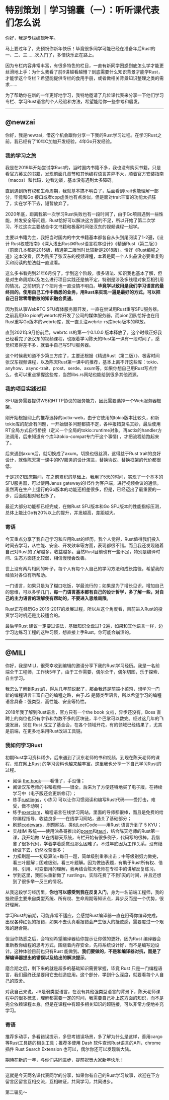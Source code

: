 # 特别策划｜学习锦囊（一）：听听课代表们怎么说
你好，我是专栏编辑叶芊。

马上要过年了，先预祝你新年快乐！毕竟很多同学可能已经在准备年后Rust的一、二、三……次入门了，多倍快乐正在路上。

因为专栏内容非常丰富，有很多特色的栏目，一直有新同学困惑到底怎么学才能更丝滑地上手：为什么我看了前6讲越看越懵？到底需要什么知识背景才能学Rust，才能学这个专栏？希望能提供专栏的食用手册，或者做相关背景知识整理之类的需求……

为了帮助你在新的一年更好地学习，我特地邀请了几位课代表来分享一下他们学习专栏、学习Rust语言的个人经验和方法，希望能给你一些参考和启发。

* * *

## \@newzai

你好，我是newzai，借这个机会跟你分享一下我的Rust学习过程。在学习Rust之前，我已经有了10年C加加开发经验，4年Go开发经验。

### 我的学习之旅

我是在2019年开始尝试学Rust的，当时国内书籍不多，我也没有购买书籍，只是看[官方英文的书籍](https://doc.rust-lang.org/book)，发现前面几章节和其他编程语言差异不大，顺着官方安装指南（macos）和代码，边看边敲，基本没有遇到太多障碍。

直到遇到所有权和生命周期，我就基本搞不明白了，后面看到trait也能理解一部分，毕竟和Go 接口或者cpp虚类也有点类似，但是面对trait丰富的功能太抓狂了，实在学不下去，短暂放弃了。

<!-- [[[read_end]]] -->

2020年底，距离我第一次学习Rust失败也有一段时间了，由于Go项目遇到一些性能，并发安全等问题，Rust恰好可以解决这方面的不足，所以开始了第二次学习，不过这次主要结合中文书籍和极客时间张汉东的视频课程一起学。

主要以书籍为主，我把当时国内的中文书籍基本都各自从头到尾阅读了1-2遍，《设计 Rust权威指南》《深入浅出Rust》《Rust语言程序设计》《精通Rust（第二版）》（前面几本都是2015版，精通第二版当时比较新是2018版）。恰好《Rust编程之道》这本没看，因为购买了张汉东的视频课程，本着是同一个人出品没必要重复购买和阅读的想法就一直没看。

这么多书看完到21年6月份了。学到这个阶段，很多语法、知识我也基本了解，但是对生命周期以及怎么进行项目实践还是搞不定，特别是涉及多线程对象互相引用的情况，之前研究了个把月也一直没搞不明白。**毕竟学以致用是我们学习语言的最终目的。使用自己工作中熟悉的业务，用Rust来实现一遍是最好的方式，可以把自己日常零零散散的知识融会贯通**。

因为我从事WebRTC SFU媒体服务器开发，一直在尝试用Rust重写SFU服务器。之前我用Go pion的webrtc库开发了公司的媒体服务器，而pion团队恰好也在用Rust重写Go版本的webrtc库，就一直关注webrtc-rs库beta版本的释放。

直到2021年9月份前后，webrtc rs的第一个0.1.0.0 版本释放了。这个时候正好我已经看完了张汉东的视频课程，也跟着学习陈天的Rust第一课有一段时间了，感觉积累得差不多，就着手自己写SFU服务器。

这个时候我知道不少第三方库了，主要还根据《精通Rust（第二版）》、极客时间张汉东视频课程，以及陈天Rust第一课中的推荐，基本上离不开这些库：tokio、anyhow、async-trait、prost、serde、axum等，如果你想自己用Rust写点什么，也可以重点掌握这些库，当然libs.rs网站也能给到很多其他资源。

### 我的项目实践过程

SFU服务需要提供WS和HTTP协议的服务能力，因此需要选择一个Web服务器框架。

刚开始根据网上的推荐选择的actix-web，由于它使用的tokio版本比较久，和新tokio库的配合有问题，一开始很多问题都搞不定，各种报错莫名其妙，最后使用RT全局方式自行桥接（定义一个全局的tokio::runtime对象，再actix的handler方法调用，后来知道有个库叫tokio-compat专门干这个事情\) ，才把流程给跑起来了。

后来遇到axum后，就切换成了axum。切换也很丝滑，这得益于Rust trait的良好设计，就像陈天第一课中的KV服务的设计演进，替换协议、替换框架的代价都很低。

于是2021国庆期间，在之前累积的基础上，我用了5天的时间，实现了一个基本的SFU服务器，可以使用Janus gateway的H5作为客户端，进行视频会议的通信。虽然离在生产上运行的Go版本的功能还相差很多，但是，已经迈出了最重要的一步，后面就相对轻松多了。

最近大部分功能都已经完成，在做Rust SFU版本和Go SFU版本的性能指标压测，总体上能比Go有20\%以上的提升，并发越高，差距越大。

### 寄语

今天重点分享了我自己学习和应用Rust的经历，我个人觉得，Rust值得我们投入时间去学习，从性能、安全、开发效率等方面，表现都很不错。而且我还发现随着自己对Rust的了解越多，收益越多。当然Rust目前也有一些不足，特别是编译时间、生态方面还比较弱，相信慢慢会改善。

世上没有两片相同的叶子，每个人有每个人自己的学习方法和成长路径，希望我的经验对各位有所帮助。

一门语言，如果只是为了糊口吃饭，学最流行的；如果是为了增长见识，增加自己的思维，可以多学几门，**每一门语言基本都有自己的设计哲学，多了解一些，对自己的主力语言的理解使有帮助的，不要进入思维局限**。

Rust正在经历Go 2016-2017的发展过程，所以从这个角度看，目前进入Rust的投资学习时机还是比较适合的。

最后学Rust 建议一定要过语法，基础知识全盘过1-2遍，如果和其他语言一样，边学习边练习工程的这种习惯，想直接上手Rust，你可能会崩溃的。

* * *

## \@MILI

你好，我是MILI，很荣幸收到编辑的邀请分享下我的Rust学习经历。我是一名前端全干工程师，工作快5年了，由于工作需要，偶尔全干，偶尔切图，乐于探索、自主学习。

我怎么了解到Rust的，得从几年前说起了，那会我还是前端小菜鸡，想学习一门新的编程语言丰富自己的编程之路，由于JS 是弱类型语言，所以希望学习的编程语言具备：强类型、高性能、安全等特性。

2018年我了解到Rust语言，官方只有一个the book 文档，异步还没有，Boss 直聘上的岗位也只有字节和为数不多的区块链，半个巴掌可以数完。经过这几年的飞速发展，现在 Rust 成立了基金会，在各个领域开花，有的领域已经结果了，尤其是前端，在更多地采用Rust改进工具链。

### 我如何学习Rust

初期Rust学习资料稀少，后来遇到了汉东老师的书和视频，到现在陈天老师的课程，现在网上Rust 的学习资料也越来越丰富。这里我也分享一下自己学习Rust的过程。

* 阅读 [the book](https://kaisery.github.io/trpl-zh-cn)——看懂了，手没懂；
* 阅读汉东老师的书和视频——很全，后来为了方便还特地买了电子版，在持续学习中（电子版还会更新修订）；
* 练手[rustlings](https://github.com/rust-lang/rustlings)，小练习 可以让你习惯阅读和编写Rust代码——受打击，难受，做不动啊；
* 练手[exercism](https://exercism.org)，编程语言在线学习网站，里面的导师都很棒，而且是免费的给你编程指导，收益良多——在线学习网站，通关了基础部分；
* 刷题[codewars](https://www.codewars.com)，刷题网站，类似LeetCode——用Rust 语言升到了 5 KYU；
* 实战IM 系统——使用油条哥推出的[poem](https://github.com/poem-web/poem)和[tauri](https://tauri.studio)，结合陈天老师的Rust第一课，我开始做 IM在线聊天系统，专栏开始有很多例子，代码写的很棒，我借鉴了很多代码，学着学着感觉没那么困难了。不过年底因为工作关系，没有继续做下去，仍然收获很多；
* 力扣刷题——初级算法+每日一题，简单级别重拳出击；中等级别努力做完，看三叶题解；困难级别，看三叶题解。因为做链表题，有助于Rust所有权、借用、引用、可变借用的理解，我再结合陈天老师在专栏中的讲解反复练习。
* 学到这里，我回头重新做了 rustlings，实际花费了不到1天的时间，并且还想到了很多举一反三的情况。

从我这段学习经历里，**你也可以感受到我在反复入门**，身为一名前端工程师，我的挫败感主要来自类型系统、所有权、生命周期等知识点，异步反而是一个优势，很好理解。

学习Rust的前期，可能非常不适应，会感觉Rust编译器一直在阻碍你编译完成，出现各种红色的报错，如果不去认真看报错会产生很大的挫败感，需要度过一个艰难的磨合期。

但当你熟悉之后，会特别希望编译器给你提示让你做的更好，因为Rust 编译器会重新教你编程的思考方式，围绕着内存安全，先将系统设计好，而不是编写边设计。这种体验目前也只有Rust 能做到。**我们要做的，不是和编译器对抗，而是了解编译器提出的错误以及给出的解决提示**。

磨合期之后，剩下来的就是超多的基础知识需要掌握，毕竟 Rust 只是一门编程语言，我们最终还是要用它去创造应用。这个部分，学到什么深度，就要看每个人自己的取舍。

对我自己来说，JS是弱类型语言，在没有其他强类型语言的背景下，陈天老师课程中的很多概念，理解都需要一定的时间，我需要自己补上这方面的知识，而不是完全依赖课程本身。但是在课程中有超多相关知识的超链接，可以非常方便地补充学习。

### 寄语

推荐多动手，多看错误提示，多思考错误场景，多了解为什么是这样，善用cargo 等Rust工具链的相关工具；推荐多使用 Dash 软件查询Rust语言的API，chrome插件 Rust Search Extension 也可以，偶尔你还可以发现新大陆。

期待在新的一年，与你们共同进步，提前祝贺大家新年快乐！

* * *

这就是今天两名课代表同学的分享，如果你有自己的Rust学习故事，欢迎在下方留言区留言互相交流，互相映证，共同学习，共同进步。

第二辑见～